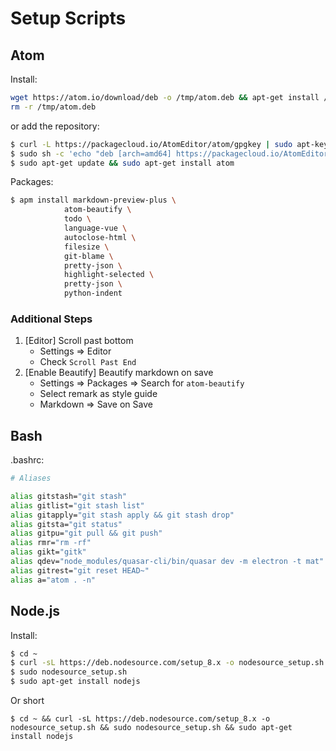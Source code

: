 # Setup Scripts

## Atom

Install:

```bash
wget https://atom.io/download/deb -o /tmp/atom.deb && apt-get install /tmp/atom.deb
rm -r /tmp/atom.deb
```

or add the repository:
```bash
$ curl -L https://packagecloud.io/AtomEditor/atom/gpgkey | sudo apt-key add -
$ sudo sh -c 'echo "deb [arch=amd64] https://packagecloud.io/AtomEditor/atom/any/ any main" > /etc/apt/sources.list.d/atom.list'
$ sudo apt-get update && sudo apt-get install atom
```

Packages:

```bash
$ apm install markdown-preview-plus \
            atom-beautify \
            todo \
            language-vue \
            autoclose-html \
            filesize \
            git-blame \
            pretty-json \
            highlight-selected \
            pretty-json \
            python-indent
```

### Additional Steps

1.  [Editor] Scroll past bottom
    -   Settings => Editor
    -   Check `Scroll Past End`
2.  [Enable Beautify] Beautify markdown on save
    -   Settings => Packages => Search for `atom-beautify`
    -   Select remark as style guide
    -   Markdown => Save on Save

## Bash

.bashrc:

```bash
# Aliases

alias gitstash="git stash"
alias gitlist="git stash list"
alias gitapply="git stash apply && git stash drop"
alias gitsta="git status"
alias gitpu="git pull && git push"
alias rmr="rm -rf"
alias gikt="gitk"
alias qdev="node_modules/quasar-cli/bin/quasar dev -m electron -t mat"
alias gitrest="git reset HEAD~"
alias a="atom . -n"
```

## Node.js

Install:

```bash
$ cd ~
$ curl -sL https://deb.nodesource.com/setup_8.x -o nodesource_setup.sh
$ sudo nodesource_setup.sh
$ sudo apt-get install nodejs
```

Or short

`$ cd ~ && curl -sL https://deb.nodesource.com/setup_8.x -o nodesource_setup.sh && sudo nodesource_setup.sh && sudo apt-get install nodejs`
